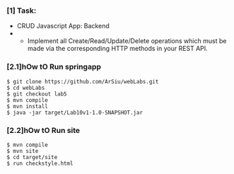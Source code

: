 ### [1] Task:
- CRUD Javascript App: Backend
- - Implement all Create/Read/Update/Delete operations which must be made 
via the corresponding HTTP methods in your REST API.

### [2.1]hOw tO Run springapp
```
$ git clone https://github.com/ArSiu/webLabs.git
$ cd webLabs
$ git checkout lab5
$ mvn compile
$ mvn install
$ java -jar target/Lab10v1-1.0-SNAPSHOT.jar
```
### [2.2]hOw tO Run site
```
$ mvn compile
$ mvn site
$ cd target/site
$ run checkstyle.html
```
